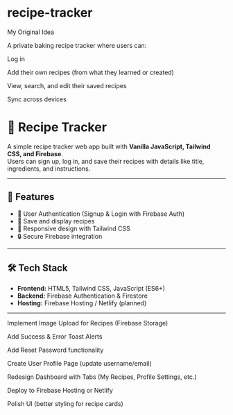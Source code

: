 # recipe-tracker


My Original Idea

A private baking recipe tracker where users can:

Log in

Add their own recipes (from what they learned or created)

View, search, and edit their saved recipes

Sync across devices




# 🍳 Recipe Tracker

A simple recipe tracker web app built with **Vanilla JavaScript, Tailwind CSS, and Firebase**.  
Users can sign up, log in, and save their recipes with details like title, ingredients, and instructions.

---

## 🚀 Features
- 🔐 User Authentication (Signup & Login with Firebase Auth)
- 📖 Save and display recipes
- 📱 Responsive design with Tailwind CSS
- 🔒 Secure Firebase integration

---

## 🛠️ Tech Stack
- **Frontend:** HTML5, Tailwind CSS, JavaScript (ES6+)
- **Backend:** Firebase Authentication & Firestore
- **Hosting:** Firebase Hosting / Netlify (planned)

---
 Implement Image Upload for Recipes (Firebase Storage)

 Add Success & Error Toast Alerts

 Add Reset Password functionality

 Create User Profile Page (update username/email)

 Redesign Dashboard with Tabs (My Recipes, Profile Settings, etc.)

 Deploy to Firebase Hosting or Netlify

 Polish UI (better styling for recipe cards)
